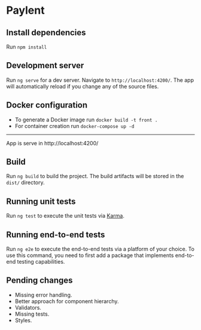 # Paylent

## Install dependencies

Run `npm install`

## Development server

Run `ng serve` for a dev server. Navigate to `http://localhost:4200/`. The app will automatically reload if you change any of the source files.

## Docker configuration

- To generate a Docker image run `docker build -t front .`
- For container creation run `docker-compose up -d`
---
App is serve in http://localhost:4200/

## Build

Run `ng build` to build the project. The build artifacts will be stored in the `dist/` directory.

## Running unit tests

Run `ng test` to execute the unit tests via [Karma](https://karma-runner.github.io).

## Running end-to-end tests

Run `ng e2e` to execute the end-to-end tests via a platform of your choice. To use this command, you need to first add a package that implements end-to-end testing capabilities.

## Pending changes

- Missing error handling.
- Better approach for component hierarchy.
- Validators.
- Missing tests.
- Styles.
